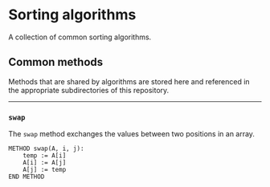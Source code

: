 # Sorting algorithms
A collection of common sorting algorithms.

## Common methods
Methods that are shared by algorithms are stored here and referenced in the appropriate subdirectories of this repository.

---
### `swap`
The `swap` method exchanges the values between two positions in an array.
```
METHOD swap(A, i, j):
    temp := A[i]
    A[i] := A[j]
    A[j] := temp
END METHOD
```

